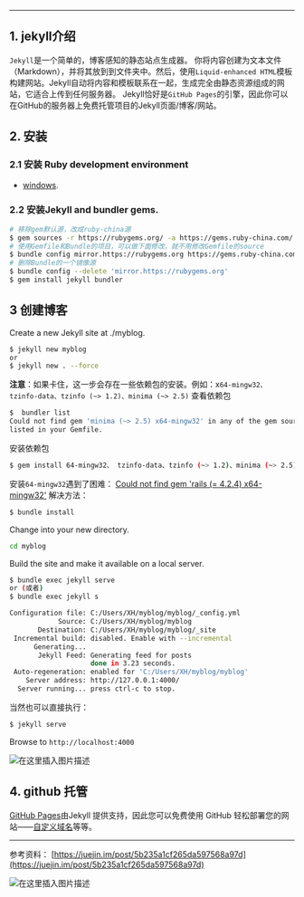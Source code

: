 

---

## 1. jekyll介绍
`Jekyll`是一个简单的，博客感知的静态站点生成器。
你将内容创建为文本文件（Markdown），并将其放到到文件夹中。然后，使用`Liquid-enhanced HTML`模板构建网站。Jekyll自动将内容和模板联系在一起，生成完全由静态资源组成的网站，它适合上传到任何服务器。
Jekyll恰好是`GitHub Pages`的引擎，因此你可以在GitHub的服务器上免费托管项目的Jekyll页面/博客/网站。


## 2. 安装
### 2.1 安装 Ruby development environment

 - [windows](https://jekyllrb.com/docs/installation/windows/).

### 2.2 安装Jekyll and bundler gems.

```bash
# 移除gem默认源，改成ruby-china源
$ gem sources -r https://rubygems.org/ -a https://gems.ruby-china.com/
# 使用Gemfile和Bundle的项目，可以做下面修改，就不用修改Gemfile的source
$ bundle config mirror.https://rubygems.org https://gems.ruby-china.com
# 删除Bundle的一个镜像源
$ bundle config --delete 'mirror.https://rubygems.org'
$ gem install jekyll bundler
```
## 3 创建博客
Create a new Jekyll site at ./myblog.

```bash
$ jekyll new myblog
or 
$ jekyll new . --force
```
**注意**：如果卡住，这一步会存在一些依赖包的安装。例如：x`64-mingw32、 tzinfo-data、tzinfo (~> 1.2)、minima (~> 2.5)`
查看依赖包

```bash
$  bundler list
Could not find gem 'minima (~> 2.5) x64-mingw32' in any of the gem sources
listed in your Gemfile.
```

安装依赖包 

```bash
$ gem install 64-mingw32、 tzinfo-data、tzinfo (~> 1.2)、minima (~> 2.5)
```
安装`64-mingw32`遇到了困难：
[Could not find gem 'rails (= 4.2.4) x64-mingw32'](https://stackoverflow.com/questions/35961581/could-not-find-gem-rails-4-2-4-x64-mingw32)
解决方法：

```bash
$ bundle install
```

Change into your new directory.

```bash
cd myblog
```

Build the site and make it available on a local server.

```bash
$ bundle exec jekyll serve
or (或者)
$ bundle exec jekyll s

Configuration file: C:/Users/XH/myblog/myblog/_config.yml
            Source: C:/Users/XH/myblog/myblog
       Destination: C:/Users/XH/myblog/myblog/_site
 Incremental build: disabled. Enable with --incremental
      Generating...
       Jekyll Feed: Generating feed for posts
                    done in 3.23 seconds.
 Auto-regeneration: enabled for 'C:/Users/XH/myblog/myblog'
    Server address: http://127.0.0.1:4000/
  Server running... press ctrl-c to stop.
```
当然也可以直接执行：

```bash
$ jekyll serve
```

Browse to `http://localhost:4000`


![在这里插入图片描述](https://i-blog.csdnimg.cn/blog_migrate/beb8cbd3d346d8bea158626ecd63f373.png)
##  4. github 托管

[GitHub Pages](https://pages.github.com/)由Jekyll 提供支持，因此您可以免费使用 GitHub 轻松部署您的网站——[自定义域名](https://docs.github.com/cn/pages/configuring-a-custom-domain-for-your-github-pages-site/about-custom-domains-and-github-pages)等等。

----
参考资料：
[https://juejin.im/post/5b235a1cf265da597568a97d](https://juejin.im/post/5b235a1cf265da597568a97d)

![在这里插入图片描述](https://i-blog.csdnimg.cn/blog_migrate/629e911124a4f85e5e1db3f91a612ad0.gif#pic_center)


